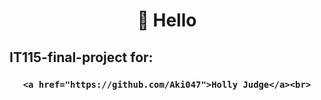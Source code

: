 # 

<h1 align="center">👋 Hello</h1> 

<h2>
  IT115-final-project for:
</h2>

<h3 align="center">
  <p>
   
    <a href="https://github.com/Aki047">Holly Judge</a><br>
  </p>
</h3>

